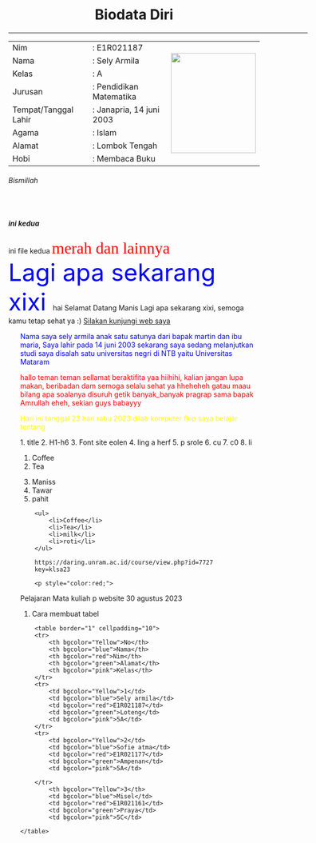 <!DOCTYPE html>
<html lang="en">
<head>
    <meta charset="UTF-8">
    <meta name="viewport" content="width=device-width, initial-scale=1.0">
    <title>Biodata</title>
</head>
    <body>
        <h1 align="center">Biodata Diri</h1>
        <hr width="600px">
        <table align="center" cellpadding="10px" widht="600px">
            <tr>
                <td>Nim</td>
                <td>: E1R021187</td>
                <td rowspan="8"><img src="d:\Sely Armila\Semester 5\Pemograman Website\Biodata\WhatsApp Image 2023-02-21 at 00.26.44.jpeg" height="200px" width="170px"></td>
            </tr>
            <tr>
                <td>Nama</td>
                <td>: Sely Armila</td>
            </tr>
            <tr>
                <td>Kelas</td>
                <td>: A </td>
            </tr>
            <tr>
                <td>Jurusan</td>
                <td>: Pendidikan Matematika</td>
            </tr>
            <tr>
                <td>Tempat/Tanggal Lahir</td>
                <td>: Janapria, 14 juni  2003 </td>
            </tr>
            <tr>
                <td>Agama</td>
                <td>: Islam</td>
            </tr>
            <tr>
                <td>Alamat</td>
                <td>: Lombok Tengah</td>
            </tr>
            <tr>
                <td>Hobi</td>
                <td>: Membaca Buku</td>
            </tr>
        </table>
    </b
    </html>
</body>
</html>


<title>ini judul</title>
</head>
<body>
<h6> Bismillah </h6> <br>
<h5>ini kedua</h5>
ini file kedua
<font size="6" color="red" face="Tahoma"> merah dan lainnya</font><br>
<font size="7" color="blue"> Lagi apa sekarang xixi </font>
hai Selamat Datang Manis Lagi apa sekarang xixi, semoga kamu tetap sehat ya :) 
<a href ="https://unram.ac. Id" target=" blank">Silakan kunjungi web saya</a>
<ol>

<p style="color:blue;">
Nama saya sely armila anak satu satunya dari bapak martin dan ibu maria, Saya lahir pada 14 juni 2003 sekarang saya sedang melanjutkan studi saya disalah satu universitas negri di NTB yaitu Universitas Mataram
</p>
<p style="color:red;">
hallo teman teman sellamat beraktifita yaa hiihihi, kalian jangan lupa makan, beribadan dam semoga selalu sehat ya hheheheh
gatau maau bilang apa soalanya disuruh getik banyak_banyak pragrap sama bapak Amrullah eheh, sekian guys babayyy
<p/>

<p style="color:yellow;">
Hari ini tanggal 23 hari rabu 2023 
dilab komputer fkip saya belajar tentang
<p/>
1. title
2. H1-h6
3. Font site eolen
4. ling a herf
5. p srole
6. cu
7. c0
8. li



<ol>
	<li>Coffee</li>
	<li>Tea</li>
<ol>
		</ol>
		<li>Maniss</li>
		<li> Tawar </li>
		<li>pahit</li>
		</ol>
		
		<ul>
			<li>Coffee</li>
			<li>Tea</li>
			<li>milk</li>
			<li>roti</li>
		</ul>
		
		https://daring.unram.ac.id/course/view.php?id=7727
		key=klsa23
		
		<p style="color:red;">
Pelajaran Mata kuliah p website 30 agustus 2023
<p/>

1. Cara membuat tabel
<title>Belajar Membuat Tabel HTML</title>
</head>
<body>
    <table>
        
        <table border="1" cellpadding="10">
        <tr>
            <th bgcolor="Yellow">No</th>
			<th bgcolor="blue">Nama</th>
			<th bgcolor="red">Nim</th>
			<th bgcolor="green">Alamat</th>
			<th bgcolor="pink">Kelas</th>
        </tr>
        <tr>
            <td bgcolor="Yellow">1</td>
			<td bgcolor="blue">Sely armila</td>
            <td bgcolor="red">E1R021187</td>
			<td bgcolor="green">Loteng</td>
			<td bgcolor="pink">5A</td>
        </tr>
        <tr>
            <td bgcolor="Yellow">2</td>
			<td bgcolor="blue">Sofie atma</td>
            <td bgcolor="red">E1R021177</td>
			<td bgcolor="green">Ampenan</td>
			<td bgcolor="pink">5A</td>

        </tr>
            <th bgcolor="Yellow">3</th>
            <td bgcolor="blue">Misel</td>
            <td bgcolor="red">E1R021161</td>
			<td bgcolor="green">Praya</td>
			<td bgcolor="pink">5C</td>
        
    </table>

		




<!---
Selyarmila/Selyarmila is a ✨ special ✨ repository because its `README.md` (this file) appears on your GitHub profile.
You can click the Preview link to take a look at your changes.
--->
